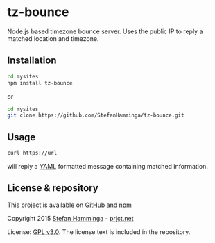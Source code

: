 # tz-bounce
Node.js based timezone bounce server. Uses the public IP to reply a matched location and timezone.

## Installation

```bash
cd mysites
npm install tz-bounce
```

or

```bash
cd mysites
git clone https://github.com/StefanHamminga/tz-bounce.git
```

## Usage

```bash
curl https://url
```

will reply a [YAML](https://en.wikipedia.org/wiki/YAML) formatted message containing matched information.

## License & repository

This project is available on [GitHub](https://github.com/StefanHamminga/tz-bounce) and [npm](https://www.npmjs.com/package/tz-bounce)

Copyright 2015 [Stefan Hamminga](stefan@prjct.net) - [prjct.net](https://prjct.net)

License: [GPL v3.0](https://www.gnu.org/licenses/gpl-3.0.en.html). The license text is included in the repository.
